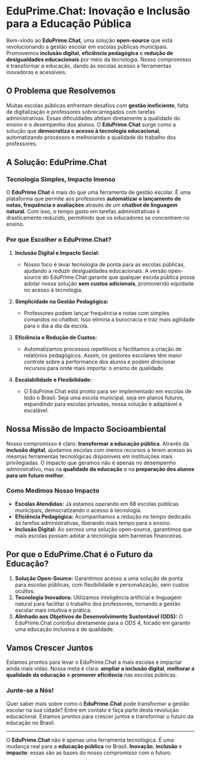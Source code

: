 # EduPrime.Chat: Inovação e Inclusão para a Educação Pública

Bem-vindo ao **EduPrime.Chat**, uma solução **open-source** que está revolucionando a gestão escolar em escolas públicas municipais. Promovemos **inclusão digital**, **eficiência pedagógica** e **redução de desigualdades educacionais** por meio da tecnologia. Nosso compromisso é transformar a educação, dando às escolas acesso a ferramentas inovadoras e acessíveis.

## O Problema que Resolvemos

Muitas escolas públicas enfrentam desafios com **gestão ineficiente**, falta de digitalização e professores sobrecarregados com tarefas administrativas. Essas dificuldades afetam diretamente a qualidade do ensino e o desempenho dos alunos. O **EduPrime.Chat** surge como a solução que **democratiza o acesso à tecnologia educacional**, automatizando processos e melhorando a qualidade do trabalho dos professores.

## A Solução: EduPrime.Chat

### Tecnologia Simples, Impacto Imenso
O **EduPrime.Chat** é mais do que uma ferramenta de gestão escolar. É uma plataforma que permite aos professores **automatizar o lançamento de notas, frequência e avaliações** através de um **chatbot de linguagem natural**. Com isso, o tempo gasto em tarefas administrativas é drasticamente reduzido, permitindo que os educadores se concentrem no ensino.

### Por que Escolher o EduPrime.Chat?

1. **Inclusão Digital e Impacto Social:** 
   - Nosso foco é levar tecnologia de ponta para as escolas públicas, ajudando a reduzir desigualdades educacionais. A versão open-source do EduPrime.Chat garante que qualquer escola pública possa adotar nossa solução **sem custos adicionais**, promovendo equidade no acesso à tecnologia.

2. **Simplicidade na Gestão Pedagógica:**
   - Professores podem lançar frequência e notas com simples comandos no chatbot. Isso elimina a burocracia e traz mais agilidade para o dia a dia da escola.

3. **Eficiência e Redução de Custos:**
   - Automatizamos processos repetitivos e facilitamos a criação de relatórios pedagógicos. Assim, os gestores escolares têm maior controle sobre a performance dos alunos e podem direcionar recursos para onde mais importa: o ensino de qualidade.

4. **Escalabilidade e Flexibilidade:**
   - O EduPrime.Chat está pronto para ser implementado em escolas de todo o Brasil. Seja uma escola municipal, seja em planos futuros, expandindo para escolas privadas, nossa solução é adaptável e escalável.

## Nossa Missão de Impacto Socioambiental

Nosso compromisso é claro: **transformar a educação pública**. Através da **inclusão digital**, ajudamos escolas com menos recursos a terem acesso às mesmas ferramentas tecnológicas disponíveis em instituições mais privilegiadas. O impacto que geramos não é apenas no desempenho administrativo, mas na **qualidade da educação** e na **preparação dos alunos para um futuro melhor**.

### Como Medimos Nosso Impacto

- **Escolas Atendidas:** Já estamos operando em 68 escolas públicas municipais, democratizando o acesso à tecnologia.
- **Eficiência Pedagógica:** Acompanhamos a redução no tempo dedicado às tarefas administrativas, liberando mais tempo para o ensino.
- **Inclusão Digital:** Ao sermos uma solução open-source, garantimos que mais escolas possam adotar a tecnologia sem barreiras financeiras.

## Por que o EduPrime.Chat é o Futuro da Educação?

1. **Solução Open-Source:** Garantimos acesso a uma solução de ponta para escolas públicas, com flexibilidade e personalização, sem custos ocultos.
2. **Tecnologia Inovadora:** Utilizamos inteligência artificial e linguagem natural para facilitar o trabalho dos professores, tornando a gestão escolar mais intuitiva e prática.
3. **Alinhado aos Objetivos de Desenvolvimento Sustentável (ODS):** O EduPrime.Chat contribui diretamente para o ODS 4, focado em garantir uma educação inclusiva e de qualidade.

## Vamos Crescer Juntos
Estamos prontos para levar o EduPrime.Chat a mais escolas e impactar ainda mais vidas. Nossa meta é clara: **ampliar a inclusão digital**, **melhorar a qualidade da educação** e **promover eficiência** nas escolas públicas.

### Junte-se a Nós!

Quer saber mais sobre como o **EduPrime.Chat** pode transformar a gestão escolar na sua cidade? Entre em contato e faça parte desta revolução educacional. Estamos prontos para crescer juntos e transformar o futuro da educação no Brasil.

---

O **EduPrime.Chat** não é apenas uma ferramenta tecnológica. É uma mudança real para a **educação pública** no Brasil. **Inovação**, **inclusão** e **impacto**: essas são as bases do nosso compromisso com o futuro.
